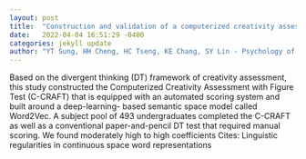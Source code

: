 ```yaml
---
layout: post
title:  "Construction and validation of a computerized creativity assessment tool with automated scoring based on deep-learning techniques."
date:   2022-04-04 16:51:29 -0400
categories: jekyll update
author: "YT Sung, HH Cheng, HC Tseng, KE Chang, SY Lin - Psychology of Aesthetics , 2022"
---
```

Based on the divergent thinking (DT) framework of creativity assessment, this study constructed the Computerized Creativity Assessment with Figure Test (C-CRAFT) that is equipped with an automated scoring system and built around a deep-learning- based semantic space model called Word2Vec. A subject pool of 493 undergraduates completed the C-CRAFT as well as a conventional paper-and-pencil DT test that required manual scoring. We found moderately high to high coefficients Cites: Linguistic regularities in continuous space word representations